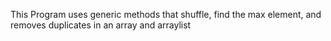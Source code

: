 This Program uses generic methods that shuffle, find the max element, and removes duplicates in an array and arraylist
